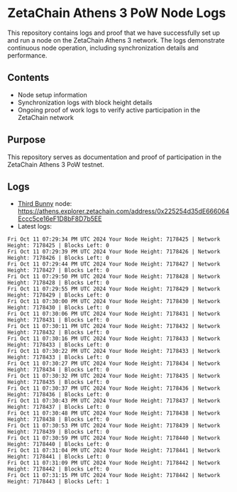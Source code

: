 # ZetaChain Athens 3 PoW Node Logs
This repository contains logs and proof that we have successfully set up and run a node on the ZetaChain Athens 3 network. The logs demonstrate continuous node operation, including synchronization details and performance.

## Contents
- Node setup information
- Synchronization logs with block height details
- Ongoing proof of work logs to verify active participation in the ZetaChain network

## Purpose
This repository serves as documentation and proof of participation in the ZetaChain Athens 3 PoW testnet.

## Logs

- [Third Bunny](https://thirdbunny.xyz/) node: https://athens.explorer.zetachain.com/address/0x225254d35dE666064Eccc5ce16eF1D8bF8D7b5EE
- Latest logs:
```
Fri Oct 11 07:29:34 PM UTC 2024 Your Node Height: 7178425 | Network Height: 7178425 | Blocks Left: 0
Fri Oct 11 07:29:39 PM UTC 2024 Your Node Height: 7178426 | Network Height: 7178426 | Blocks Left: 0
Fri Oct 11 07:29:44 PM UTC 2024 Your Node Height: 7178427 | Network Height: 7178427 | Blocks Left: 0
Fri Oct 11 07:29:50 PM UTC 2024 Your Node Height: 7178428 | Network Height: 7178428 | Blocks Left: 0
Fri Oct 11 07:29:55 PM UTC 2024 Your Node Height: 7178429 | Network Height: 7178429 | Blocks Left: 0
Fri Oct 11 07:30:00 PM UTC 2024 Your Node Height: 7178430 | Network Height: 7178430 | Blocks Left: 0
Fri Oct 11 07:30:06 PM UTC 2024 Your Node Height: 7178431 | Network Height: 7178431 | Blocks Left: 0
Fri Oct 11 07:30:11 PM UTC 2024 Your Node Height: 7178432 | Network Height: 7178432 | Blocks Left: 0
Fri Oct 11 07:30:16 PM UTC 2024 Your Node Height: 7178433 | Network Height: 7178433 | Blocks Left: 0
Fri Oct 11 07:30:22 PM UTC 2024 Your Node Height: 7178433 | Network Height: 7178433 | Blocks Left: 0
Fri Oct 11 07:30:27 PM UTC 2024 Your Node Height: 7178434 | Network Height: 7178434 | Blocks Left: 0
Fri Oct 11 07:30:32 PM UTC 2024 Your Node Height: 7178435 | Network Height: 7178435 | Blocks Left: 0
Fri Oct 11 07:30:37 PM UTC 2024 Your Node Height: 7178436 | Network Height: 7178436 | Blocks Left: 0
Fri Oct 11 07:30:43 PM UTC 2024 Your Node Height: 7178437 | Network Height: 7178437 | Blocks Left: 0
Fri Oct 11 07:30:48 PM UTC 2024 Your Node Height: 7178438 | Network Height: 7178438 | Blocks Left: 0
Fri Oct 11 07:30:53 PM UTC 2024 Your Node Height: 7178439 | Network Height: 7178439 | Blocks Left: 0
Fri Oct 11 07:30:59 PM UTC 2024 Your Node Height: 7178440 | Network Height: 7178440 | Blocks Left: 0
Fri Oct 11 07:31:04 PM UTC 2024 Your Node Height: 7178441 | Network Height: 7178441 | Blocks Left: 0
Fri Oct 11 07:31:09 PM UTC 2024 Your Node Height: 7178442 | Network Height: 7178442 | Blocks Left: 0
Fri Oct 11 07:31:15 PM UTC 2024 Your Node Height: 7178442 | Network Height: 7178443 | Blocks Left: 1
```

